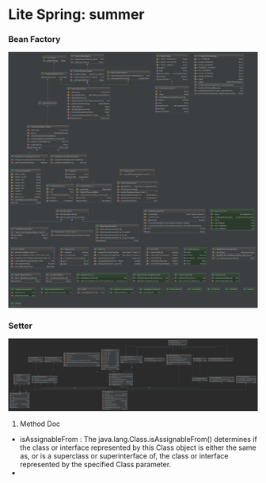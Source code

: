 # Lite Spring: summer 


### Bean Factory

![BeanFactoryClassImage](note/BeanFactory.v1.png)

### Setter

![SetterClassImage](note/Setter.png)



1. Method Doc

 - isAssignableFrom : The java.lang.Class.isAssignableFrom() determines if the class or interface represented by this Class object is either the same as, or is a superclass or superinterface of, the class or interface represented by the specified Class parameter.
 - 